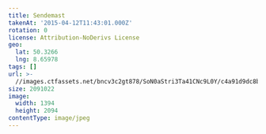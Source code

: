 ```yaml
---
title: Sendemast
takenAt: '2015-04-12T11:43:01.000Z'
rotation: 0
license: Attribution-NoDerivs License
geo:
  lat: 50.3266
  lng: 8.65978
tags: []
url: >-
  //images.ctfassets.net/bncv3c2gt878/SoN0aStri3Ta41CNc9L0Y/c4a91d9dc8b15d757f11dcb4b2954f11/sendemast_17105015776_o
size: 2091022
image:
  width: 1394
  height: 2094
contentType: image/jpeg
---
```


